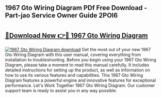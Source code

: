 ## 1967 Gto Wiring Diagram PDf Free Download - Part-jao Service Owner Guide 2POI6

# <h2><a href="http://dfiomnb.blite.top/?on=1967+Gto+Wiring+Diagram">🔗Download New 👉🔴 1967 Gto Wiring Diagram</a></h2>

[![1967 Gto Wiring Diagram download](https://i.imgur.com/lujVjoI.png)](http://dfiomnb.blite.top/?on=1967+Gto+Wiring+Diagram)
Get the most out of your new 1967 Gto Wiring Diagram with this user manual, covering everything from installation to troubleshooting. Before you begin using your 1967 Gto Wiring Diagram, please take a moment to read this manual carefully. It includes detailed instructions for setting up the product, as well as information on how to use its various features and capabilities. This 1967 Gto Wiring Diagram features a powerful engine and innovative features for exceptional performance. Let's Work Together 1967 Gto Wiring Diagram. Our customer support team is ready to assist you in any way possible.
